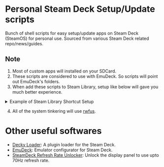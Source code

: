 # Personal Steam Deck Setup/Update scripts

Bunch of shell scripts for easy setup/update apps on Steam Deck (SteamOS) for personal use.
Sourced from various Steam Deck related repo/news/guides.

## Note

1. Most of custom apps will installed on your SDCard.
2. These scripts are considered to use with EmuDeck. So scripts will point out EmuDeck's folders.
3. When add these scripts to Steam Library, setup like below will gave you much better experience.
<details>
    <summary>Example of Steam Library Shortcut Setup</summary>
e.g. Bandizip
<br>
TARGET: env
<br>
START IN: /run/media/mmcblk0p1/customapps/BANDIZIP-PORTABLE/
<br>
LAUNCH OPTIONS: -u LD_PRELOAD konsole --fullscreen --notransparency -e /run/media/mmcblk0p1/customapps/BANDIZIP-PORTABLE/updater.sh
<br>
<br>

Ref: [Steam Deck Tricks: Add konsole (terminal) to Steam Deck UI](https://gitlab.com/popsulfr/steam-deck-tricks#add-konsole-terminal-to-steam-deck-ui)
</details>

4. All of the system tinkering will use [rwfus](https://github.com/ValShaped/rwfus).

# Other useful softwares

* [Decky Loader](https://github.com/SteamDeckHomebrew/decky-loader): A plugin loader for the Steam Deck. 
* [EmuDeck](https://www.emudeck.com): Emulator configurator for Steam Deck.
* [SteamDeck Refresh Rate Unlocker](https://github.com/ryanrudolfoba/SteamDeck-RefreshRateUnlocker): Unlock the display panel to use upto 70Hz refresh rate.
